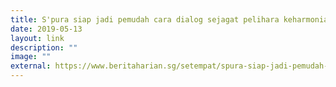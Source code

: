 ```yaml
---
title: S'pura siap jadi pemudah cara dialog sejagat pelihara keharmonian agama
date: 2019-05-13
layout: link
description: ""
image: ""
external: https://www.beritaharian.sg/setempat/spura-siap-jadi-pemudah-cara-dialog-sejagat-pelihara-keharmonian-agama
---
```

